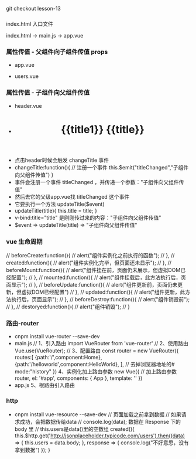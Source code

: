 git checkout lesson-13

### 
index.html    				入口文件

index.html -> main.js -> app.vue


### 属性传值 - 父组件向子组件传值 props
* app.vue
<!-- 父组件像子组件传值 使用自定义属性v-bing:自定义属性值="值得数组"-->
<!-- <users v-bind:appUser="user"></users> -->

* users.vue
<!-- 拿父组件传过来的值 -->
<!-- props:["appUser"] -->
<!-- props:{
	users:{
		传值类型
		type:Array,
		required:true
	}
}, -->

### 属性传值 - 子组件向父组件传值
* header.vue
* <header v-on:click="changeTitle">
		<h1>{{title1}} {{title}}</h1>
  </header>
* 点击header时候会触发 changeTitle 事件
* changeTitle:function(){
	// 注册一个事件
	this.$emit("titleChanged","子组件向父组件传值")
}
* 事件会注册一个事件 titleChanged ，并传递一个参数："子组件向父组件传值"
* 然后去它的父级app.vue找 titleChanged 这个事件
* <app-header v-on:titleChanged="updateTitle($event)" v-bind:title="title"></app-header> 它要执行一个方法 updateTitle($event)
* updateTitle(title){
    this.title = title;
  }
* v-bind:title="title" 是刚刚传过来的内容："子组件向父组件传值"
* $event => updateTitle(title) => "子组件向父组件传值"


### vue 生命周期
// beforeCreate:function(){
// 	alert("组件实例化之前执行的函数");
// },
// created:function(){
// 	alert("组件实例化完毕，但页面还未显示");
// },
// beforeMount:function(){
// 	alert("组件挂在前，页面仍未展示，但虚拟DOM已经配置");
// },
// mounted:function(){
// 	alert("组件挂载后，此方法执行后，页面显示");
// },
// beforeUpdate:function(){
// 	alert("组件更新前，页面仍未更新，但虚拟DOM已经配置")
// },
// updated:function(){
// 	alert("组件更新，此方法执行后，页面显示");
// },
// beforeDestroy:function(){
// 	alert("组件销毁前");
// },
// destoryed:function(){
// 	alert("组件销毁");
// }


### 路由-router
* cnpm install vue-router --save-dev
* main.js
// 1、引入路由
import VueRouter from 'vue-router'
// 2、使用路由
Vue.use(VueRouter);
// 3、配置路由
const  router = new VueRouter({
	routes:[
		{path:'/',component:Home},
		{path:'/helloworld',component:HelloWorld},
	],
	// 去掉浏览器地址的#
	mode:"history"
})
4、实例化加上路由参数
new Vue({
  // 加上路由参数
  router,
  el: '#app',
  components: { App },
  template: '<App/>'
})
* app.js
5、根路由引入路由
<template>
	<router-view></router-view>
</template>


### http
* cnpm install vue-resource --save-dev
// 页面加载之前拿到数据
// 如果请求成功，会把数据传给data
// console.log(data); 数据在 Response 下的 body 里
// this.users是data()里的空数组
created(){
this.$http.get('http://jsonplaceholder.typicode.com/users').then((data) => {
  this.users = data.body;
}, response => {
  console.log("不好意思，没有拿到数据")
});
}
